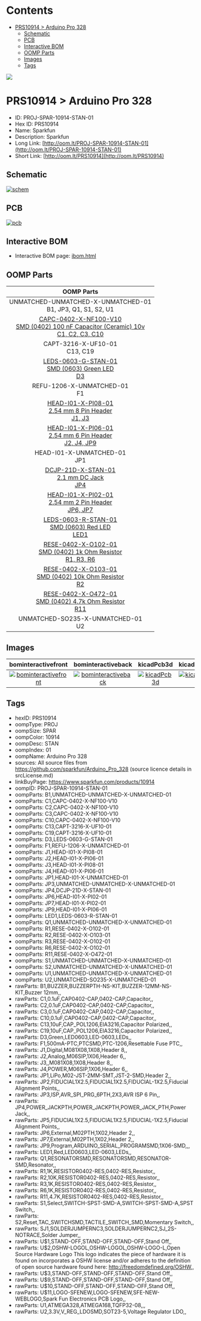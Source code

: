 



Contents
========

* [PRS10914 > Arduino Pro 328](#prs10914--arduino-pro-328)
	* [Schematic](#schematic)
	* [PCB](#pcb)
	* [Interactive BOM](#interactive-bom)
	* [OOMP Parts](#oomp-parts)
	* [Images](#images)
	* [Tags](#tags)
  
![][im]
# PRS10914 > Arduino Pro 328

- ID: PROJ-SPAR-10914-STAN-01
- Hex ID: PRS10914
- Name: Sparkfun
- Description: Sparkfun
- Long Link: [http://oom.lt/PROJ-SPAR-10914-STAN-01](http://oom.lt/PROJ-SPAR-10914-STAN-01)
- Short Link: [http://oom.lt/PRS10914](http://oom.lt/PRS10914)

## Schematic
  
[![schem](eagleSchemImage.png)](eagleSchemImage.png)
## PCB
  
[![pcb](eagleImage.png)](eagleImage.png)
## Interactive BOM

- Interactive BOM page: [ibom.html](https://htmlpreview.github.io/?https://github.com/oomlout/oomlout_OOMP_projects/blob/main/PROJ-SPAR-10914-STAN-01/kicad/bom/ibom.html)

## OOMP Parts
  

|OOMP Parts|
| :---: |
|UNMATCHED-UNMATCHED-X-UNMATCHED-01<BR>B1, JP3, Q1, S1, S2, U1|
|[CAPC-0402-X-NF100-V10<br> SMD (0402) 100 nF Capacitor (Ceramic) 10v<br> C1, C2, C3, C10](https://github.com/oomlout/oomlout_OOMP_parts/tree/main/CAPC-0402-X-NF100-V10/)|
|CAPT-3216-X-UF10-01<BR>C13, C19|
|[LEDS-0603-G-STAN-01<br> SMD (0603) Green LED<br> D3](https://github.com/oomlout/oomlout_OOMP_parts/tree/main/LEDS-0603-G-STAN-01/)|
|REFU-1206-X-UNMATCHED-01<BR>F1|
|[HEAD-I01-X-PI08-01<br> 2.54 mm 8 Pin Header<br> J1, J3](https://github.com/oomlout/oomlout_OOMP_parts/tree/main/HEAD-I01-X-PI08-01/)|
|[HEAD-I01-X-PI06-01<br> 2.54 mm 6 Pin Header<br> J2, J4, JP9](https://github.com/oomlout/oomlout_OOMP_parts/tree/main/HEAD-I01-X-PI06-01/)|
|HEAD-I01-X-UNMATCHED-01<BR>JP1|
|[DCJP-21D-X-STAN-01<br> 2.1 mm DC Jack<br> JP4](https://github.com/oomlout/oomlout_OOMP_parts/tree/main/DCJP-21D-X-STAN-01/)|
|[HEAD-I01-X-PI02-01<br> 2.54 mm 2 Pin Header<br> JP6, JP7](https://github.com/oomlout/oomlout_OOMP_parts/tree/main/HEAD-I01-X-PI02-01/)|
|[LEDS-0603-R-STAN-01<br> SMD (0603) Red LED<br> LED1](https://github.com/oomlout/oomlout_OOMP_parts/tree/main/LEDS-0603-R-STAN-01/)|
|[RESE-0402-X-O102-01<br> SMD (0402) 1k Ohm Resistor<br> R1, R3, R6](https://github.com/oomlout/oomlout_OOMP_parts/tree/main/RESE-0402-X-O102-01/)|
|[RESE-0402-X-O103-01<br> SMD (0402) 10k Ohm Resistor<br> R2](https://github.com/oomlout/oomlout_OOMP_parts/tree/main/RESE-0402-X-O103-01/)|
|[RESE-0402-X-O472-01<br> SMD (0402) 4.7k Ohm Resistor<br> R11](https://github.com/oomlout/oomlout_OOMP_parts/tree/main/RESE-0402-X-O472-01/)|
|UNMATCHED-SO235-X-UNMATCHED-01<BR>U2|

## Images
  
  

|bominteractivefront|bominteractiveback|kicadPcb3d|kicadPcb3dFront|kicadPcb3dBack|eagleImage|eagleSchemImage|
| :---: | :---: | :---: | :---: | :---: | :---: | :---: |
|[![bominteractivefront](bomFront_140.png)](bomFront.png)|[![bominteractiveback](bomBack_140.png)](bomBack.png)|[![kicadPcb3d](kicadPcb3d_140.png)](kicadPcb3d.png)|[![kicadPcb3dFront](kicadPcb3dFront_140.png)](kicadPcb3dFront.png)|[![kicadPcb3dBack](kicadPcb3dBack_140.png)](kicadPcb3dBack.png)|[![eagleImage](eagleImage_140.png)](eagleImage.png)|[![eagleSchemImage](eagleSchemImage_140.png)](eagleSchemImage.png)|

## Tags

- hexID: PRS10914
- oompType: PROJ
- oompSize: SPAR
- oompColor: 10914
- oompDesc: STAN
- oompIndex: 01
- oompName: Arduino Pro 328
- sources: All source files from https://github.com/sparkfun/Arduino_Pro_328 (source licence details in srcLicense.md)
- linkBuyPage: https://www.sparkfun.com/products/10914
- oompID: PROJ-SPAR-10914-STAN-01
- oompParts: B1,UNMATCHED-UNMATCHED-X-UNMATCHED-01
- oompParts: C1,CAPC-0402-X-NF100-V10
- oompParts: C2,CAPC-0402-X-NF100-V10
- oompParts: C3,CAPC-0402-X-NF100-V10
- oompParts: C10,CAPC-0402-X-NF100-V10
- oompParts: C13,CAPT-3216-X-UF10-01
- oompParts: C19,CAPT-3216-X-UF10-01
- oompParts: D3,LEDS-0603-G-STAN-01
- oompParts: F1,REFU-1206-X-UNMATCHED-01
- oompParts: J1,HEAD-I01-X-PI08-01
- oompParts: J2,HEAD-I01-X-PI06-01
- oompParts: J3,HEAD-I01-X-PI08-01
- oompParts: J4,HEAD-I01-X-PI06-01
- oompParts: JP1,HEAD-I01-X-UNMATCHED-01
- oompParts: JP3,UNMATCHED-UNMATCHED-X-UNMATCHED-01
- oompParts: JP4,DCJP-21D-X-STAN-01
- oompParts: JP6,HEAD-I01-X-PI02-01
- oompParts: JP7,HEAD-I01-X-PI02-01
- oompParts: JP9,HEAD-I01-X-PI06-01
- oompParts: LED1,LEDS-0603-R-STAN-01
- oompParts: Q1,UNMATCHED-UNMATCHED-X-UNMATCHED-01
- oompParts: R1,RESE-0402-X-O102-01
- oompParts: R2,RESE-0402-X-O103-01
- oompParts: R3,RESE-0402-X-O102-01
- oompParts: R6,RESE-0402-X-O102-01
- oompParts: R11,RESE-0402-X-O472-01
- oompParts: S1,UNMATCHED-UNMATCHED-X-UNMATCHED-01
- oompParts: S2,UNMATCHED-UNMATCHED-X-UNMATCHED-01
- oompParts: U1,UNMATCHED-UNMATCHED-X-UNMATCHED-01
- oompParts: U2,UNMATCHED-SO235-X-UNMATCHED-01
- rawParts: B1,BUZZER,BUZZERPTH-NS-KIT,BUZZER-12MM-NS-KIT,Buzzer 12mm,,
- rawParts: C1,0.1uF,CAP0402-CAP,0402-CAP,Capacitor,,
- rawParts: C2,0.1uF,CAP0402-CAP,0402-CAP,Capacitor,,
- rawParts: C3,0.1uF,CAP0402-CAP,0402-CAP,Capacitor,,
- rawParts: C10,0.1uF,CAP0402-CAP,0402-CAP,Capacitor,,
- rawParts: C13,10uF,CAP_POL1206,EIA3216,Capacitor Polarized,,
- rawParts: C19,10uF,CAP_POL1206,EIA3216,Capacitor Polarized,,
- rawParts: D3,Green,LED0603,LED-0603,LEDs,,
- rawParts: F1,500mA-PTC,PTCSMD,PTC-1206,Resettable Fuse PTC,,
- rawParts: J1,Digital,M081X08,1X08,Header 8,,
- rawParts: J2,Analog,M06SIP,1X06,Header 6,,
- rawParts: J3,,M081X08,1X08,Header 8,,
- rawParts: J4,POWER,M06SIP,1X06,Header 6,,
- rawParts: JP1,LiPo,M02-JST-2MM-SMT,JST-2-SMD,Header 2,,
- rawParts: JP2,FIDUCIAL1X2.5,FIDUCIAL1X2.5,FIDUCIAL-1X2.5,Fiducial Alignment Points,,
- rawParts: JP3,ISP,AVR_SPI_PRG_6PTH,2X3,AVR ISP 6 Pin,,
- rawParts: JP4,POWER_JACKPTH,POWER_JACKPTH,POWER_JACK_PTH,Power Jack,,
- rawParts: JP5,FIDUCIAL1X2.5,FIDUCIAL1X2.5,FIDUCIAL-1X2.5,Fiducial Alignment Points,,
- rawParts: JP6,External,M02PTH,1X02,Header 2,,
- rawParts: JP7,External,M02PTH,1X02,Header 2,,
- rawParts: JP9,Program,ARDUINO_SERIAL_PROGRAMSMD,1X06-SMD,,,
- rawParts: LED1,Red,LED0603,LED-0603,LEDs,,
- rawParts: Q1,RESONATORSMD,RESONATORSMD,RESONATOR-SMD,Resonator,,
- rawParts: R1,1K,RESISTOR0402-RES,0402-RES,Resistor,,
- rawParts: R2,10K,RESISTOR0402-RES,0402-RES,Resistor,,
- rawParts: R3,1K,RESISTOR0402-RES,0402-RES,Resistor,,
- rawParts: R6,1K,RESISTOR0402-RES,0402-RES,Resistor,,
- rawParts: R11,4.7K,RESISTOR0402-RES,0402-RES,Resistor,,
- rawParts: S1,Select,SWITCH-SPST-SMD-A,SWITCH-SPST-SMD-A,SPST Switch,,
- rawParts: S2,Reset,TAC_SWITCHSMD,TACTILE_SWITCH_SMD,Momentary Switch,,
- rawParts: SJ1,SOLDERJUMPERNC3,SOLDERJUMPERNC2,SJ_2S-NOTRACE,Solder Jumper,,
- rawParts: U$1,STAND-OFF,STAND-OFF,STAND-OFF,Stand Off,,
- rawParts: U$2,OSHW-LOGOL,OSHW-LOGOL,OSHW-LOGO-L,Open Source Hardware Logo This logo indicates the piece of hardware it is found on incorporates a OSHW license and/or adheres to the definition of open source hardware found here: http://freedomdefined.org/OSHW,,
- rawParts: U$3,STAND-OFF,STAND-OFF,STAND-OFF,Stand Off,,
- rawParts: U$9,STAND-OFF,STAND-OFF,STAND-OFF,Stand Off,,
- rawParts: U$10,STAND-OFF,STAND-OFF,STAND-OFF,Stand Off,,
- rawParts: U$11,LOGO-SFENEW,LOGO-SFENEW,SFE-NEW-WEBLOGO,Spark Fun Electronics PCB Logo,,
- rawParts: U1,ATMEGA328,ATMEGA168,TQFP32-08,,,
- rawParts: U2,3.3V,V_REG_LDOSMD,SOT23-5,Voltage Regulator LDO,,



[im]: kicadPcb3d_450.png
